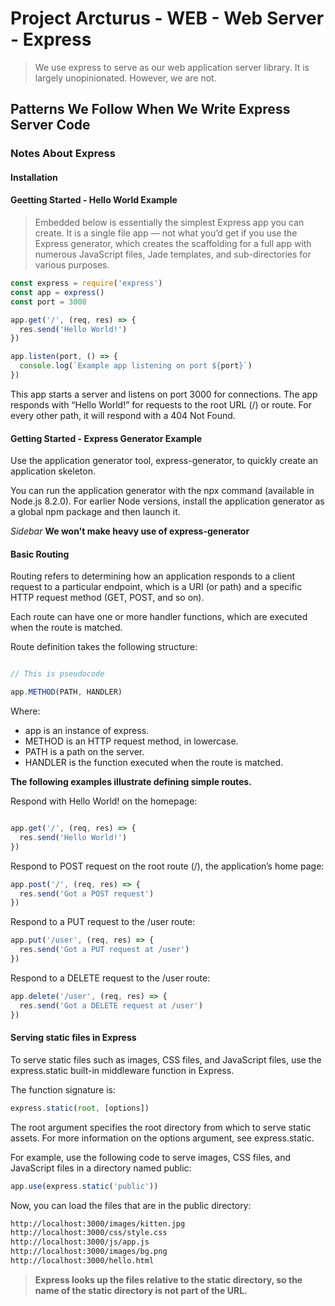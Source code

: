 # Project Arcturus - WEB - Web Server - Express

> We use express to serve as our web application server library. It is largely unopinionated. However, we are not.

## Patterns We Follow When We Write Express Server Code

### Notes About Express

#### Installation  

#### Geetting Started - Hello World Example

> Embedded below is essentially the simplest Express app you can create. It is a single file app — not what you’d get if you use the Express generator, which creates the scaffolding for a full app with numerous JavaScript files, Jade templates, and sub-directories for various purposes.

```js
const express = require('express')
const app = express()
const port = 3000

app.get('/', (req, res) => {
  res.send('Hello World!')
})

app.listen(port, () => {
  console.log(`Example app listening on port ${port}`)
})
```

This app starts a server and listens on port 3000 for connections. The app responds with “Hello World!” for requests to the root URL (/) or route. For every other path, it will respond with a 404 Not Found.

#### Getting Started - Express Generator Example

Use the application generator tool, express-generator, to quickly create an application skeleton.

You can run the application generator with the npx command (available in Node.js 8.2.0). For earlier Node versions, install the application generator as a global npm package and then launch it.

*Sidebar* **We won't make heavy use of express-generator**

#### Basic Routing

Routing refers to determining how an application responds to a client request to a particular endpoint, which is a URI (or path) and a specific HTTP request method (GET, POST, and so on).

Each route can have one or more handler functions, which are executed when the route is matched.

Route definition takes the following structure:

```js

// This is pseudocode

app.METHOD(PATH, HANDLER)

```

Where:

- app is an instance of express.
- METHOD is an HTTP request method, in lowercase.
- PATH is a path on the server.
- HANDLER is the function executed when the route is matched.

**The following examples illustrate defining simple routes.**

Respond with Hello World! on the homepage:

```js

app.get('/', (req, res) => {
  res.send('Hello World!')
})

```

Respond to POST request on the root route (/), the application’s home page:

```js
app.post('/', (req, res) => {
  res.send('Got a POST request')
})
```

Respond to a PUT request to the /user route:

```js
app.put('/user', (req, res) => {
  res.send('Got a PUT request at /user')
})
```

Respond to a DELETE request to the /user route:

```js
app.delete('/user', (req, res) => {
  res.send('Got a DELETE request at /user')
})
```

#### Serving static files in Express

To serve static files such as images, CSS files, and JavaScript files, use the express.static built-in middleware function in Express.

The function signature is:

```ts
express.static(root, [options])
```

The root argument specifies the root directory from which to serve static assets. For more information on the options argument, see express.static.

For example, use the following code to serve images, CSS files, and JavaScript files in a directory named public:

```js
app.use(express.static('public'))
```

Now, you can load the files that are in the public directory:

```txt
http://localhost:3000/images/kitten.jpg
http://localhost:3000/css/style.css
http://localhost:3000/js/app.js
http://localhost:3000/images/bg.png
http://localhost:3000/hello.html
```

> **Express looks up the files relative to the static directory, so the name of the static directory is not part of the URL.**

